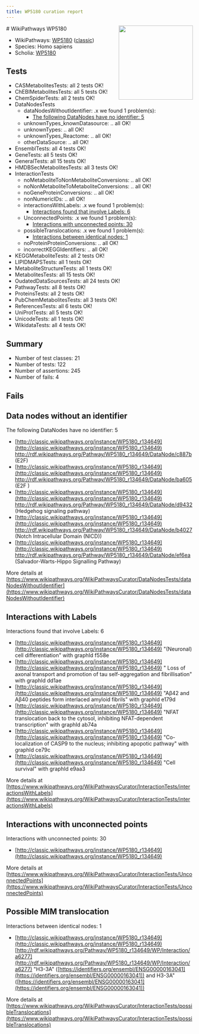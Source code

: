 ```yaml
---
title: WP5180 curation report
---
```


<img style="float: right; width: 200px" src="https://upload.wikimedia.org/wikipedia/commons/thumb/8/83/Wplogo_with_text_500.png/640px-Wplogo_with_text_500.png" />
# WikiPathways WP5180

* WikiPathways: [WP5180](https://wikipathways.org/pathways/WP5180) ([classic](https://classic.wikipathways.org/instance/WP5180))
* Species: Homo sapiens
* Scholia: [WP5180](https://scholia.toolforge.org/wikipathways/WP5180)
## Tests
* CASMetabolitesTests: all 2 tests OK!
* ChEBIMetabolitesTests: all 5 tests OK!
* ChemSpiderTests: all 2 tests OK!
* DataNodesTests
    * dataNodesWithoutIdentifier: .x we found 1 problem(s):
        * [The following DataNodes have no identifier: 5](#d2d32fa4)
    * unknownTypes_knownDatasource: .. all OK!
    * unknownTypes: .. all OK!
    * unknownTypes_Reactome: .. all OK!
    * otherDataSource: .. all OK!
* EnsemblTests: all 4 tests OK!
* GeneTests: all 5 tests OK!
* GeneralTests: all 15 tests OK!
* HMDBSecMetabolitesTests: all 3 tests OK!
* InteractionTests
    * noMetaboliteToNonMetaboliteConversions: .. all OK!
    * noNonMetaboliteToMetaboliteConversions: .. all OK!
    * noGeneProteinConversions: .. all OK!
    * nonNumericIDs: .. all OK!
    * interactionsWithLabels: .x we found 1 problem(s):
        * [Interactions found that involve Labels: 6](#630d267d)
    * UnconnectedPoints: .x we found 1 problem(s):
        * [Interactions with unconnected points: 30](#7f1d40b5)
    * possibleTranslocations: .x we found 1 problem(s):
        * [Interactions between identical nodes: 1](#1c118206)
    * noProteinProteinConversions: .. all OK!
    * incorrectKEGGIdentifiers: .. all OK!
* KEGGMetaboliteTests: all 2 tests OK!
* LIPIDMAPSTests: all 1 tests OK!
* MetaboliteStructureTests: all 1 tests OK!
* MetabolitesTests: all 15 tests OK!
* OudatedDataSourcesTests: all 24 tests OK!
* PathwayTests: all 8 tests OK!
* ProteinsTests: all 2 tests OK!
* PubChemMetabolitesTests: all 3 tests OK!
* ReferencesTests: all 6 tests OK!
* UniProtTests: all 5 tests OK!
* UnicodeTests: all 1 tests OK!
* WikidataTests: all 4 tests OK!


## Summary

* Number of test classes: 21
* Number of tests: 122
* Number of assertions: 245
* Number of fails: 4

## Fails

<a name="d2d32fa4" />

## Data nodes without an identifier

The following DataNodes have no identifier: 5

* [http://classic.wikipathways.org/instance/WP5180_r134649](http://classic.wikipathways.org/instance/WP5180_r134649) http://rdf.wikipathways.org/Pathway/WP5180_r134649/DataNode/c887b (E2F)
* [http://classic.wikipathways.org/instance/WP5180_r134649](http://classic.wikipathways.org/instance/WP5180_r134649) http://rdf.wikipathways.org/Pathway/WP5180_r134649/DataNode/ba605 (E2F
)
* [http://classic.wikipathways.org/instance/WP5180_r134649](http://classic.wikipathways.org/instance/WP5180_r134649) http://rdf.wikipathways.org/Pathway/WP5180_r134649/DataNode/d9432 (Hedgehog signaling pathway)
* [http://classic.wikipathways.org/instance/WP5180_r134649](http://classic.wikipathways.org/instance/WP5180_r134649) http://rdf.wikipathways.org/Pathway/WP5180_r134649/DataNode/b4027 (Notch Intracellular Domain (NICD))
* [http://classic.wikipathways.org/instance/WP5180_r134649](http://classic.wikipathways.org/instance/WP5180_r134649) http://rdf.wikipathways.org/Pathway/WP5180_r134649/DataNode/ef6ea (Salvador-Warts-Hippo 
Signalling Pathway)


More details at [https://www.wikipathways.org/WikiPathwaysCurator/DataNodesTests/dataNodesWithoutIdentifier](https://www.wikipathways.org/WikiPathwaysCurator/DataNodesTests/dataNodesWithoutIdentifier)

<a name="630d267d" />

## Interactions with Labels

Interactions found that involve Labels: 6

* [http://classic.wikipathways.org/instance/WP5180_r134649](http://classic.wikipathways.org/instance/WP5180_r134649) "(Neuronal) cell differentiation" with graphId f558e
* [http://classic.wikipathways.org/instance/WP5180_r134649](http://classic.wikipathways.org/instance/WP5180_r134649) " Loss of axonal transport and 
promotion of tau self-aggregation and fibrillisation" with graphId dd1ae
* [http://classic.wikipathways.org/instance/WP5180_r134649](http://classic.wikipathways.org/instance/WP5180_r134649) "Aβ42 and Aβ40 peptides 
form interlaced amyloid fibrils" with graphId e179d
* [http://classic.wikipathways.org/instance/WP5180_r134649](http://classic.wikipathways.org/instance/WP5180_r134649) "NFAT translocation back to the cytosol,
inhibiting NFAT-dependent transcription" with graphId ab74a
* [http://classic.wikipathways.org/instance/WP5180_r134649](http://classic.wikipathways.org/instance/WP5180_r134649) "Co-localization of CASP9 to the nucleus;
inhibiting apopotic pathway" with graphId ce79c
* [http://classic.wikipathways.org/instance/WP5180_r134649](http://classic.wikipathways.org/instance/WP5180_r134649) "Cell survival" with graphId e9aa3


More details at [https://www.wikipathways.org/WikiPathwaysCurator/InteractionTests/interactionsWithLabels](https://www.wikipathways.org/WikiPathwaysCurator/InteractionTests/interactionsWithLabels)

<a name="7f1d40b5" />

## Interactions with unconnected points

Interactions with unconnected points: 30

* [http://classic.wikipathways.org/instance/WP5180_r134649](http://classic.wikipathways.org/instance/WP5180_r134649)


More details at [https://www.wikipathways.org/WikiPathwaysCurator/InteractionTests/UnconnectedPoints](https://www.wikipathways.org/WikiPathwaysCurator/InteractionTests/UnconnectedPoints)

<a name="1c118206" />

## Possible MIM translocation

Interactions between identical nodes: 1

* [http://classic.wikipathways.org/instance/WP5180_r134649](http://classic.wikipathways.org/instance/WP5180_r134649) [http://rdf.wikipathways.org/Pathway/WP5180_r134649/WP/Interaction/a6277](http://rdf.wikipathways.org/Pathway/WP5180_r134649/WP/Interaction/a6277) "H3-3A" ([https://identifiers.org/ensembl/ENSG00000163041](https://identifiers.org/ensembl/ENSG00000163041)) and 
H3-3A" ([https://identifiers.org/ensembl/ENSG00000163041](https://identifiers.org/ensembl/ENSG00000163041))


More details at [https://www.wikipathways.org/WikiPathwaysCurator/InteractionTests/possibleTranslocations](https://www.wikipathways.org/WikiPathwaysCurator/InteractionTests/possibleTranslocations)


